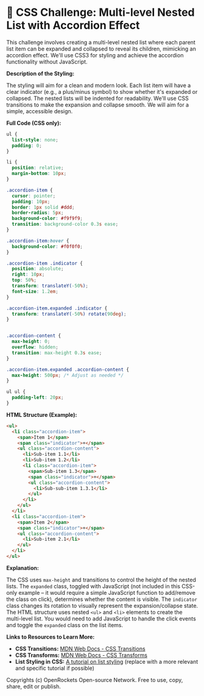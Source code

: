 # 🐞 CSS Challenge:  Multi-level Nested List with Accordion Effect


This challenge involves creating a multi-level nested list where each parent list item can be expanded and collapsed to reveal its children, mimicking an accordion effect. We'll use CSS3 for styling and achieve the accordion functionality without JavaScript.


**Description of the Styling:**

The styling will aim for a clean and modern look.  Each list item will have a clear indicator (e.g., a plus/minus symbol) to show whether it's expanded or collapsed.  The nested lists will be indented for readability.  We'll use CSS transitions to make the expansion and collapse smooth.  We will aim for a simple, accessible design.


**Full Code (CSS only):**

```css
ul {
  list-style: none;
  padding: 0;
}

li {
  position: relative;
  margin-bottom: 10px;
}

.accordion-item {
  cursor: pointer;
  padding: 10px;
  border: 1px solid #ddd;
  border-radius: 5px;
  background-color: #f9f9f9;
  transition: background-color 0.3s ease;
}

.accordion-item:hover {
  background-color: #f0f0f0;
}

.accordion-item .indicator {
  position: absolute;
  right: 10px;
  top: 50%;
  transform: translateY(-50%);
  font-size: 1.2em;
}

.accordion-item.expanded .indicator {
  transform: translateY(-50%) rotate(90deg);
}


.accordion-content {
  max-height: 0;
  overflow: hidden;
  transition: max-height 0.3s ease;
}

.accordion-item.expanded .accordion-content {
  max-height: 500px; /* Adjust as needed */
}

ul ul {
  padding-left: 20px;
}
```

**HTML Structure (Example):**

```html
<ul>
  <li class="accordion-item">
    <span>Item 1</span>
    <span class="indicator">+</span>
    <ul class="accordion-content">
      <li>Sub-item 1.1</li>
      <li>Sub-item 1.2</li>
      <li class="accordion-item">
        <span>Sub-item 1.3</span>
        <span class="indicator">+</span>
        <ul class="accordion-content">
          <li>Sub-sub-item 1.3.1</li>
        </ul>
      </li>
    </ul>
  </li>
  <li class="accordion-item">
    <span>Item 2</span>
    <span class="indicator">+</span>
    <ul class="accordion-content">
      <li>Sub-item 2.1</li>
    </ul>
  </li>
</ul>
```

**Explanation:**

The CSS uses `max-height` and transitions to control the height of the nested lists.  The `expanded` class, toggled with JavaScript (not included in this CSS-only example –  it would require a simple JavaScript function to add/remove the class on click), determines whether the content is visible. The `indicator` class changes its rotation to visually represent the expansion/collapse state. The HTML structure uses nested `<ul>` and `<li>` elements to create the multi-level list.  You would need to add JavaScript to handle the click events and toggle the `expanded` class on the list items.

**Links to Resources to Learn More:**

* **CSS Transitions:** [MDN Web Docs - CSS Transitions](https://developer.mozilla.org/en-US/docs/Web/CSS/CSS_Transitions/Using_CSS_transitions)
* **CSS Transforms:** [MDN Web Docs - CSS Transforms](https://developer.mozilla.org/en-US/docs/Web/CSS/transform)
* **List Styling in CSS:** [A tutorial on list styling](https://www.w3schools.com/css/css_list.asp)  (replace with a more relevant and specific tutorial if possible)



Copyrights (c) OpenRockets Open-source Network. Free to use, copy, share, edit or publish.

